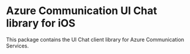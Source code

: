 # Azure Communication UI Chat library for iOS

This package contains the UI Chat client library for Azure Communication Services.